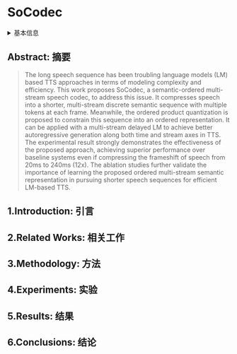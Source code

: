 # SoCodec

<details>
<summary>基本信息</summary>

- 标题: SoCodec: A Semantic-Ordered Multi-Stream Speech Codec for Efficient Language Model Based Text-to-Speech Synthesis
- 作者:
  | 序号 | 作者 | 机构 |
  | :-: | --- | --- |
  | 01 | [郭浩翰 (Haohan Guo)](../../Authors/Haohan_Guo_(郭浩翰).md) | [香港中文大学](../../Institutions/CHN-CUHK_香港中文大学.md) |
  | 02 | [Fenglong Xie](../../Authors/Fenglong_Xie.md) | [小红书](../../Institutions/CHN-XiaohongshuInc_小红书.md) |
  | 03 | [Kun Xie](../../Authors/Kun_Xie.md) | [小红书](../../Institutions/CHN-XiaohongshuInc_小红书.md) |
  | 04 | [杨东超 (Dongchao Yang)](../../Authors/Dongchao_Yang_(杨东超).md) | [香港中文大学](../../Institutions/CHN-CUHK_香港中文大学.md) |
  | 05 | [郭大可 (Dake Guo)](../../Authors/Dake_Guo_(郭大可).md) | [西北工业大学](../../Institutions/CHN-NPU_西北工业大学.md) |
  | 06 | [Xixin Wu](../../Authors/Xixin_Wu.md) | [香港中文大学](../../Institutions/CHN-CUHK_香港中文大学.md) |
  | 07 | [蒙美玲 (Helen Meng)](../../Authors/Helen_Meng_(蒙美玲).md) | [香港中文大学](../../Institutions/CHN-CUHK_香港中文大学.md) |
- 机构:
  | 序号 | 机构 | 占比 |
  | :-: | --- | :-: |
  | 01 | [香港中文大学](../../Institutions/CHN-CUHK_香港中文大学.md) | 04/07 |
  | 02 | [小红书](../../Institutions/CHN-XiaohongshuInc_小红书.md) | 02/07 |
  | 03 | [西北工业大学](../../Institutions/CHN-NPU_西北工业大学.md) | 01/07 |
- 时间:
  - 预印时间: 2024.09.02 ArXiv v1
  - 更新笔记: 2024.09.04
- 发表:
  - 期刊/会议 
- 链接:
  - [ArXiv](https://arxiv.org/abs/2409.00933)
  - [DOI]()
  - [Github]()
  - [Demo]()
  - [Scholar](https://scholar.google.com/scholar?cluster=)
- 标签:
  - ?
- 页数: 8
- 引用: 31
- 被引: ?
- 数据:
  - ? 
- 对比:
  - ?
- 复现:
  - ?

</details>

## Abstract: 摘要

> The long speech sequence has been troubling language models (LM) based TTS approaches in terms of modeling complexity and efficiency. This work proposes SoCodec, a semantic-ordered multi-stream speech codec, to address this issue. It compresses speech into a shorter, multi-stream discrete semantic sequence with multiple tokens at each frame. Meanwhile, the ordered product quantization is proposed to constrain this sequence into an ordered representation. It can be applied with a multi-stream delayed LM to achieve better autoregressive generation along both time and stream axes in TTS. The experimental result strongly demonstrates the effectiveness of the proposed approach, achieving superior performance over baseline systems even if compressing the frameshift of speech from 20ms to 240ms (12x). The ablation studies further validate the importance of learning the proposed ordered multi-stream semantic representation in pursuing shorter speech sequences for efficient LM-based TTS.

## 1.Introduction: 引言

## 2.Related Works: 相关工作

## 3.Methodology: 方法

## 4.Experiments: 实验

## 5.Results: 结果

## 6.Conclusions: 结论
